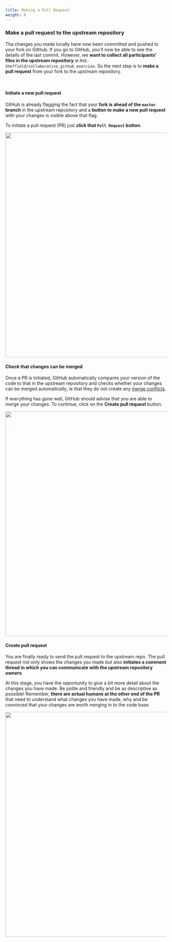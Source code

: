 ```yaml
---
title: Making a Pull Request
weight: 8
---
```



### Make a pull request to the upstream repository

Tha changes you made locally have now been committed and pushed to your fork on GitHub. If you go to GitHub, you'll now be able to see the details of the last commit. However, we **want to collect all participants' files in the upstream repository** ie `RSE-Sheffield/collaborative_github_exercise`. So the next step is to **make a pull request** from your fork to the upstream repository. 

<br>

#### Initiate a new pull request

GitHub is already flagging the fact that your **fork is ahead of the `master` branch** in the upstream repository and a **button to make a new pull request** with your changes is visible above that flag.

To initiate a pull request (PR) just **click that `Pull Request` button**. 

<img src="/images/pr-1.png" width="700px" />

<br>

#### Check that changes can be merged

Once a PR is initiated, GitHub automatically compares your version of the code to that in the upstream repository and checks whether your changes can be merged automatically, ie that they do not create any [merge conflicts](https://help.github.com/articles/about-merge-conflicts/). 

If everything has gone well, GitHub should advise that you are able to merge your changes. To continue, click on the **Create pull request** button.

<img src="/images/pr-2.png" width="700px" />

<br>

#### Create pull request

You are finally ready to send the pull request to the upstream repo. The pull request not only shows the changes you made but also **initiates a comment thread in which you can communicate with the upstream repository owners**.

At this stage, you have the opportunity to give a bit more detail about the changes you have made. Be polite and friendly and be as descriptive as possible! Remember, **there are actual humans at the other end of the PR** that need to understand what changes you have made, why and be convinced that your changes are worth merging in to the code base.

<img src="/images/pr-3.png" width="700px" />



